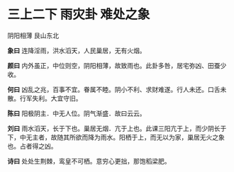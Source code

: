 # 三上二下 雨灾卦 难处之象

阴阳相薄 艮山东北

**象曰** 连降淫雨，洪水滔天，人民巢居，无有火烟。

**颜曰** 内外虽正，中位则空，阴阳相薄，故致雨也。此卦多咎，居宅弥凶、田蚕少收。

**何曰** 凶乱之兆，百事不宜。眷属不睦。阴小不利、求财难遂。行人未还。口舌未散。行军失利。大宜守旧。

**陈曰** 阳极阴主．中无人位。阴气渐盛．故曰云云。

**刘曰** 雨水滔天，长于下也。巢居无烟．亢于上也。此课三阳亢于上，而少阴长于下，中无主者，故随其所欲而降为雨水。阳栖于上，而无以为家，巢居无火之象也。占者得之凶。

**诗曰** 处处生荆棘，鸾皇不可栖。意穷心更拙，那饱稻梁肥。
